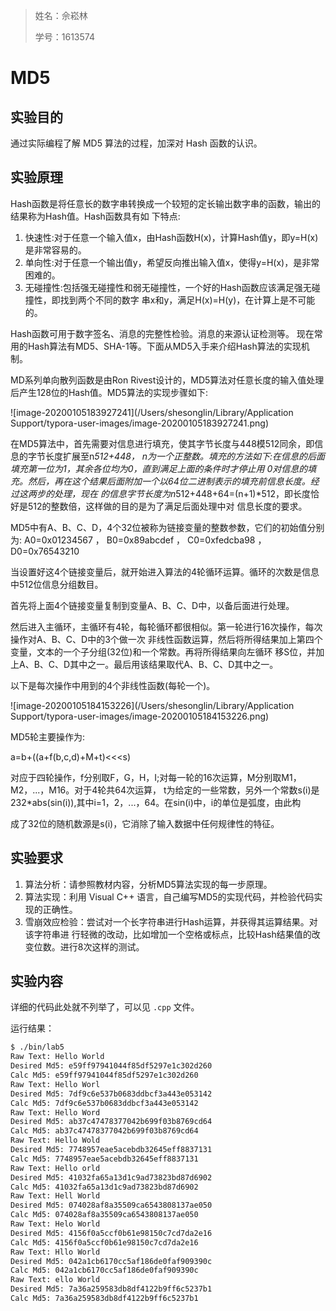 > 姓名：佘崧林
>
> 学号：1613574

# MD5

## 实验目的

通过实际编程了解 MD5 算法的过程，加深对 Hash 函数的认识。

## 实验原理

Hash函数是将任意长的数字串转换成一个较短的定长输出数字串的函数，输出的结果称为Hash值。Hash函数具有如 下特点:

1. 快速性:对于任意一个输入值x，由Hash函数H(x)，计算Hash值y，即y=H(x)是非常容易的。 
2. 单向性:对于任意一个输出值y，希望反向推出输入值x，使得y=H(x)，是非常困难的。
3. 无碰撞性:包括强无碰撞性和弱无碰撞性，一个好的Hash函数应该满足强无碰撞性，即找到两个不同的数字 串x和y，满足H(x)=H(y)，在计算上是不可能的。

Hash函数可用于数字签名、消息的完整性检验。消息的来源认证检测等。 现在常用的Hash算法有MD5、SHA-1等。下面从MD5入手来介绍Hash算法的实现机制。

MD系列单向散列函数是由Ron Rivest设计的，MD5算法对任意长度的输入值处理后产生128位的Hash值。MD5算法的实现步骤如下:

![image-20200105183927241](/Users/shesonglin/Library/Application Support/typora-user-images/image-20200105183927241.png)

在MD5算法中，首先需要对信息进行填充，使其字节长度与448模512同余，即信息的字节长度扩展至n*512+448， n为一个正整数。填充的方法如下:在信息的后面填充第一位为1，其余各位均为0，直到满足上面的条件时才停止用 0对信息的填充。然后，再在这个结果后面附加一个以64位二进制表示的填充前信息长度。经过这两步的处理，现在 的信息字节长度为n*512+448+64=(n+1)*512，即长度恰好是512的整数倍，这样做的目的是为了满足后面处理中对 信息长度的要求。

MD5中有A、B、C、D，4个32位被称为链接变量的整数参数，它们的初始值分别为: A0=0x01234567 ， B0=0x89abcdef ， C0=0xfedcba98 ， D0=0x76543210

当设置好这4个链接变量后，就开始进入算法的4轮循环运算。循环的次数是信息中512位信息分组数目。

首先将上面4个链接变量复制到变量A、B、C、D中，以备后面进行处理。

然后进入主循环，主循环有4轮，每轮循环都很相似。第一轮进行16次操作，每次操作对A、B、C、D中的3个做一次 非线性函数运算，然后将所得结果加上第四个变量，文本的一个子分组(32位)和一个常数。再将所得结果向左循环 移S位，并加上A、B、C、D其中之一。最后用该结果取代A、B、C、D其中之一。

以下是每次操作中用到的4个非线性函数(每轮一个)。

![image-20200105184153226](/Users/shesonglin/Library/Application Support/typora-user-images/image-20200105184153226.png)

MD5轮主要操作为:

a=b+((a+f(b,c,d)+M+t)<<<s)

对应于四轮操作，f分别取F，G，H，I;对每一轮的16次运算，M分别取M1，M2，...，M16。对于4轮共64次运算， t为给定的一些常数，另外一个常数s(i)是232*abs(sin(i)),其中i=1，2，...，64。在sin(i)中，i的单位是弧度，由此构

成了32位的随机数源是s(i)，它消除了输入数据中任何规律性的特征。

## 实验要求

1. 算法分析：请参照教材内容，分析MD5算法实现的每一步原理。
2. 算法实现：利用 Visual C++ 语言，自己编写MD5的实现代码，并检验代码实现的正确性。
3. 雪崩效应检验：尝试对一个长字符串进行Hash运算，并获得其运算结果。对该字符串进 行轻微的改动，比如增加一个空格或标点，比较Hash结果值的改变位数。进行8次这样的测试。

## 实验内容

详细的代码此处就不列举了，可以见 `.cpp` 文件。

运行结果：

```bash
$ ./bin/lab5
Raw Text: Hello World
Desired Md5: e59ff97941044f85df5297e1c302d260
Calc Md5: e59ff97941044f85df5297e1c302d260
Raw Text: Hello Worl
Desired Md5: 7df9c6e537b0683ddbcf3a443e053142
Calc Md5: 7df9c6e537b0683ddbcf3a443e053142
Raw Text: Hello Word
Desired Md5: ab37c47478377042b699f03b8769cd64
Calc Md5: ab37c47478377042b699f03b8769cd64
Raw Text: Hello Wold
Desired Md5: 7748957eae5acebdb32645eff8837131
Calc Md5: 7748957eae5acebdb32645eff8837131
Raw Text: Hello orld
Desired Md5: 41032fa65a13d1c9ad73823bd87d6902
Calc Md5: 41032fa65a13d1c9ad73823bd87d6902
Raw Text: Hell World
Desired Md5: 074028af8a35509ca6543808137ae050
Calc Md5: 074028af8a35509ca6543808137ae050
Raw Text: Helo World
Desired Md5: 4156f0a5ccf0b61e98150c7cd7da2e16
Calc Md5: 4156f0a5ccf0b61e98150c7cd7da2e16
Raw Text: Hllo World
Desired Md5: 042a1cb6170cc5af186de0faf909390c
Calc Md5: 042a1cb6170cc5af186de0faf909390c
Raw Text: ello World
Desired Md5: 7a36a259583db8df4122b9ff6c5237b1
Calc Md5: 7a36a259583db8df4122b9ff6c5237b1
```

